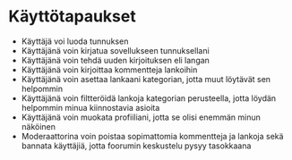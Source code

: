 # Käyttötapaukset

* Käyttäjä voi luoda tunnuksen
* Käyttäjänä voin kirjatua sovellukseen tunnuksellani
* Käyttäjänä voin tehdä uuden kirjoituksen eli langan
* Käyttäjänä voin kirjoittaa kommentteja lankoihin
* Käyttäjänä voin asettaa lankaani kategorian, jotta muut löytävät sen helpommin
* Käyttäjänä voin filtteröidä lankoja kategorian perusteella, jotta löydän helpommin minua kiinnostavia asioita
* Käyttäjänä voin muokata profiiliani, jotta se olisi enemmän minun näköinen
* Moderaattorina voin poistaa sopimattomia kommentteja ja lankoja sekä bannata käyttäjiä, jotta foorumin keskustelu pysyy tasokkaana
